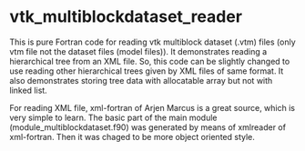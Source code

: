 # vtk_multiblockdataset_reader

This is pure Fortran code for reading vtk multiblock dataset (.vtm) files (only vtm file not the dataset files (model files)). It demonstrates reading a hierarchical tree from an XML file. So, this code can be slightly changed to use reading other hierarchical trees given by XML files of same format. It also demonstrates storing tree data with allocatable array but not with linked list.

For reading XML file, xml-fortran of Arjen Marcus is a great source, which is very simple to learn. The basic part of the main module (module_multiblockdataset.f90) was generated by means of xmlreader of xml-fortran. Then it was chaged to be more object oriented style.
